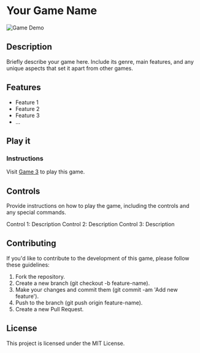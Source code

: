 # Your Game Name

![Game Demo](demo.gif)

## Description

Briefly describe your game here. Include its genre, main features, and any unique aspects that set it apart from other games.

## Features

- Feature 1
- Feature 2
- Feature 3
- ...

## Play it

### Instructions

Visit [Game 3](https://joalex.dev/game3.html) to play this game.

## Controls

Provide instructions on how to play the game, including the controls and any special commands.

Control 1: Description
Control 2: Description
Control 3: Description


## Contributing

If you'd like to contribute to the development of this game, please follow these guidelines:

1. Fork the repository.
2. Create a new branch (git checkout -b feature-name).
3. Make your changes and commit them (git commit -am 'Add new feature').
4. Push to the branch (git push origin feature-name).
5. Create a new Pull Request.

## License

This project is licensed under the MIT License.

